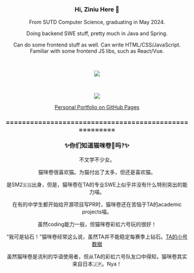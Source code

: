 <h3 align="center">Hi, Ziniu Here 👋</h3>
<p align="center">
From SUTD Computer Science, graduating in May 2024. 
</p>
<p align="center">
Doing backend SWE stuff, pretty much in Java and Spring.
</p>
<p align="center">
Can do some frontend stuff as well. Can write HTML/CSS/JavaScript. Familiar with some frontend JS libs, such as React/Vue.
</p>
<br/>

<p align="center">
<a href="https://github.com/ziniuguo/github-readme-stats">
  <img align="center" src="https://github-readme-stats.vercel.app/api/top-langs/?username=ziniuguo&hide=html,Jupyter%20Notebook&bg_color=60,5BCEFA,FFFFFF,F5A9B8&langs_count=5" />
</a>
</p>
<br/>
<p align="center">
<a href="https://github.com/ziniuguo/github-readme-stats">
  <img align="center" src="https://github-readme-stats.vercel.app/api?username=ziniuguo&count_private=true&include_all_commits=true&hide=contribs&bg_color=60,5BCEFA,FFFFFF,F5A9B8" />
</a>
</p>

<p align="center">
<a href="https://ziniuguo.github.io">Personal Portfolio on GitHub Pages</a>
</p>

<h3 align="center">======================================================<br/><br/>✨你们知道猫咪卷🍥吗?✨ </h3>
<p align="center">
不文学不少女。
</p>
<p align="center">
猫咪卷很喜欢猫。为猫付出了太多，但还是喜欢猫。
</p>
<p align="center">
是SM2🇸🇬出身，但是，猫咪卷在TA的专业SWE上似乎并没有什么特别突出的能力喵。
</p>
<p align="center">
在有的中学生都开始给开源项目写PR时，猫咪卷还在苦恼于TA的academic projects喵。
</p>
<p align="center">
虽然coding能力一般，但猫咪卷彩虹六号玩的很好！
</p>
<p align="center">
“我可是钻石！”猫咪卷经常这么说，虽然TA并不能稳定每赛季上钻石。<a href=https://r6.tracker.network/profile/pc/Abt>TA的小号数据</a>
</p>
<p align="center">
虽然猫咪卷是流利的华语使用者，但从TA的彩虹六号队友口中得知，猫咪卷其实来自日本🇯🇵。Nya！
</p>


